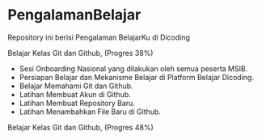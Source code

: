 # PengalamanBelajar
Repository ini berisi Pengalaman BelajarKu di Dicoding

Belajar Kelas Git dan Github, (Progres 38%)
* Sesi Onboarding Nasional yang dilakukan oleh semua peserta MSIB.
* Persiapan Belajar dan Mekanisme Belajar di Platform Belajar Dicoding.
* Belajar Memahami Git dan Github.
* Latihan Membuat Akun di Github.
* Latihan Membuat Repository Baru.
* Latihan Menambahkan File Baru di Github.

Belajar Kelas Git dan Github, (Progres 48%)
